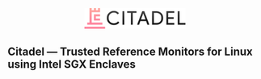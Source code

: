<p align="center">
  <img width="200" src="https://github.com/HarriBellThomas/citadel/blob/master/images/citadel.png?raw=true">
</p>

## Citadel — Trusted Reference Monitors for Linux using Intel SGX Enclaves
